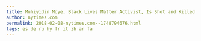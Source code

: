 ```yaml
---
title: Muhiyidin Moye, Black Lives Matter Activist, Is Shot and Killed in New Orleans
author: nytimes.com
permalink: 2018-02-08-nytimes.com--1748794676.html
tags: es de ru hy fr it zh ar fa
---
```


